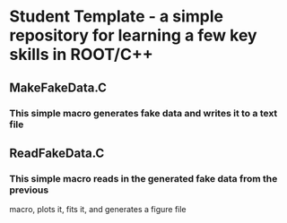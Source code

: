 # Student Template - a simple repository for learning a few key skills in ROOT/C++

## MakeFakeData.C

### This simple macro generates fake data and writes it to a text file

## ReadFakeData.C

### This simple macro reads in the generated fake data from the previous
macro, plots it, fits it, and generates a figure file




